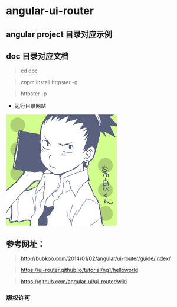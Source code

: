 # angular-ui-router

## angular project 目录对应示例

## doc 目录对应文档
> cd doc

> cnpm install httpster -g 

> httpster -p 

* 运行目录网站

[![cover](./images/face.png)]()


## 参考网址：

> http://bubkoo.com/2014/01/02/angular/ui-router/guide/index/

> https://ui-router.github.io/tutorial/ng1/helloworld

> https://github.com/angular-ui/ui-router/wiki

### 版权许可

